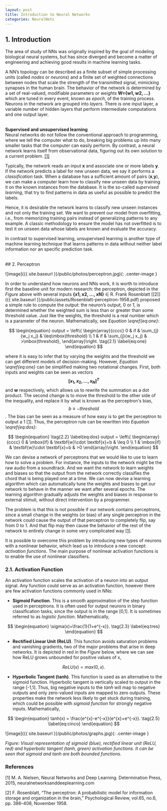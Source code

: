 ```yaml
---
layout: post
title: Introduction to Neural Networks
categories: NeuralNets
---
```



## 1. Introduction

The area of study of NNs was originally inspired by the goal of modeling biological neural systems, but has since diverged and become a matter of engineering and achieving good results in machine learning tasks. 

A NN’s topology can be described as a finite subset of simple processing units (called *nodes* or *neurons*) and a finite set of weighted connections between nodes that scale the strength of the transmitted signal, mimicking synapses in the human brain. The behavior of the network is determined by a set of real-valued, modifiable parameters or *weights* **W={w1, w2, ...}** which are tuned in every event, known as *epoch*, of the training process. Neurons in the network are grouped into *layers*. There is one input layer, a variable number of hidden layers that perform intermediate computations and one output layer.

<br />**Supervised and unsupervised learning** <br /> Neural networks do not follow the conventional approach to programming, where we tell the computer what to do, breaking big problems up into many smaller tasks that the computer can easily perform. By contrast, a neural network learns itself from observational data, figuring out its own solution to a current problem. [[1]](http://www.neuralnetworksanddeeplearning.com)

Typically, the network reads an input **x** and associate one or more labels **y**. If the network predicts a label for new unseen data, we say it performs a *classification* task. When a database has a sufficient amount of pairs (**x**,**y**), we can make a computer learn how to classify new unseen data by training it on the known instances from the database. It is the so-called *supervised learning*, that try to find patterns in data as useful as possible to predict the labels.

Hence, it is desirable the network learns to classify new unseen instances and not only the training set. We want to prevent our model from overfitting, i.e., from memorizing training pairs instead of generalizing patterns to any example. A classic methodology to ensure the model has not overfitted is to test it on unseen data whose labels are known and evaluate the accuracy.

In contrast to supervised learning, unsupervised learning is another type of machine learning technique that learns patterns in data without neither label information nor an specific prediction task.

<br />
## 2. Perceptron

![image]({{ site.baseurl }}/public/photos/perceptron.jpg){: .center-image }

In order to understand how neurons and NNs work, it is worth to introduce first the baseline unit for modern research: the perceptron, depicted in the *Figure* above with several inputs **{x1, x2, ..., xN}** ∈ R. Frank Rosenblatt [[2]]({{ site.baseurl }}/public/assets/Rosenblatt-perceptron-1958.pdf) proposed a simple rule to compute the output: the neuron’s output, 0 or 1, is determined whether the weighted sum is less than or greater than some threshold value. Just like the weights, the threshold is a real number which is a parameter of the neuron. Mathematically, see *Equation \eqref{eq:one}*:

$$
\begin{equation}
  output = \left\{ \begin{array}{cccc} 
  0 & if & \sum_{j}{w_j x_j} & \leq\mbox{threshold} \\
  1 & if & \sum_{j}{w_j x_j} & >\mbox{threshold},           
  \end{array}\right.
  \tag{2.1} \label{eq:one}
\end{equation}
$$

where it is easy to infer that by varying the weights and the threshold we can get different models of decision-making. However, *Equation \eqref{eq:one}* can be simplified making two notational changes. First, both inputs and weights can be seen as vectors **$$[x_1, x_{2}, ..., x_{N}]^T$$** and **w** respectively, which allows us to rewrite the summation as a dot product. The second change is to move the threshold to the other side of the inequality, and replace it by what is known as the perceptron's bias, $$b\equiv-threshold$$. The bias can be seen as a measure of how easy is to get the perceptron to output a 1 [[1]](http://www.neuralnetworksanddeeplearning.com). Thus, the perceptron rule can be rewritten into *Equation \eqref{eq:dos}*:

$$
\begin{equation}
  \tag{2.2} \label{eq:dos}
  output = \left\{ \begin{array}{cccc} 
  0 & \mbox{if} & \textbf{w}\cdot \textbf{x}+b & \leq 0 \\
  1 & \mbox{if} & \textbf{w}\cdot \textbf{x}+b & >0         
  \end{array}\right.
\end{equation}
$$

We can devise a network of perceptrons that we would like to use to learn how to solve a problem. For instance, the inputs to the network might be the raw audio from a soundtrack. And we want the network to learn weights and biases so that the output from the network correctly classifies the chord that is being played one at a time. We can now devise a learning algorithm which can automatically tune the weights and biases to get our network to behave in the manner we want after several epochs. The learning algorithm gradually adjusts the weights and biases in response to external stimuli, without direct intervention by a programmer.  

The problem is that this is not possible if our network contains perceptrons, since a small change in the weights (or bias) of any single perceptron in the network could cause the output of that perceptron to completely flip, say from 0 to 1. And that flip may then cause the behavior of the rest of the network to entirely change in some very complicated way [[1]](http://www.neuralnetworksanddeeplearning.com). 

It is possible to overcome this problem by introducing new types of neurons with a nonlinear behavior, which lead us to introduce a new concept: *activation functions*. The main purpose of nonlinear activation functions is to enable the use of nonlinear classifiers.


### 2.1. Activation Function

An activation function scales the activation of a neuron into an output signal. Any function could serve as an activation function, however there are few activation functions commonly used in NNs:

* **Sigmoid Function**. This is a smooth approximation of the step function used in perceptrons. It is often used for output neurons in binary classification tasks, since the output is in the range [0,1]. It is sometimes referred to as *logistic function*. Mathematically,

$$
\begin{equation}
\sigma(x)=\frac{1}{1+e^{-x}}.
\tag{2.3} \label{eq:tres}
\end{equation}
$$

* **Rectified Linear Unit (ReLU)**. This function avoids saturation problems and vanishing gradients, two of the major problems that arise in deep networks. It is depicted in red in the *Figure* below, where we can see how ReLU grows unbounded for positive values of x,

$$
\begin{equation}
ReLU(x) = max(0,x).
\tag{2.4} \label{eq:cuatro}
\end{equation}
$$

* **Hyperbolic Tangent (tanh)**. This function is used as an alternative to the sigmoid function. Hyperbolic tangent is vertically scaled to output in the range [-1,1]. Thus, big negative inputs to the *tanh* will map to negative outputs and only zero-valued inputs are mapped to zero outputs. These properties make the network less likely to get stuck during training, which could be possible with *sigmoid function* for strongly negative inputs. Mathematically,

$$
\begin{equation}
tanh(x) = \frac{e^{x}-e^{-x}}{e^{x}+e^{-x}}.
\tag{2.5} \label{eq:cinco}
\end{equation}
$$


![image]({{ site.baseurl }}/public/photos/graphs.jpg){: .center-image }

*Figure: Visual representation of sigmoid (blue), rectified linear unit (ReLU, red) and hyperbolic tangent (tanh, green) activation functions. It can be seen that sigmoid and tanh are both bounded functions.*



### References

[1] M. A. Nielsen, Neural Networks and Deep Learning. Determination Press, 2015, neuralnetworksanddeeplearning.com

[2] F. Rosenblatt, “The perceptron: A probabilistic model for information storage and organization in the brain,” Psychological Review, vol.65, no.6, pp. 386–408, November 1958. 

